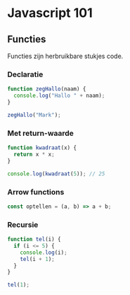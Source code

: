 # Javascript 101 

## Functies

Functies zijn herbruikbare stukjes code.

### Declaratie

```js
function zegHallo(naam) {
  console.log("Hallo " + naam);
}

zegHallo("Mark");
```

### Met return-waarde

```js
function kwadraat(x) {
  return x * x;
}

console.log(kwadraat(5)); // 25
```

### Arrow functions

```js
const optellen = (a, b) => a + b;
```

### Recursie

```js
function tel(i) {
  if (i <= 5) {
    console.log(i);
    tel(i + 1);
  }
}

tel(1);
```

